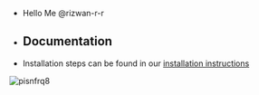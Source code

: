 - Hello Me @rizwan-r-r
- ## Documentation
- Installation steps can be found in our
[installation instructions](./docs/first-steps/installation.md)

![pisnfrq8](https://github.com/rizwan-r-r/rizwan-r-r/assets/132520847/879402cc-f356-46ad-81ac-ef953f995ae9)
